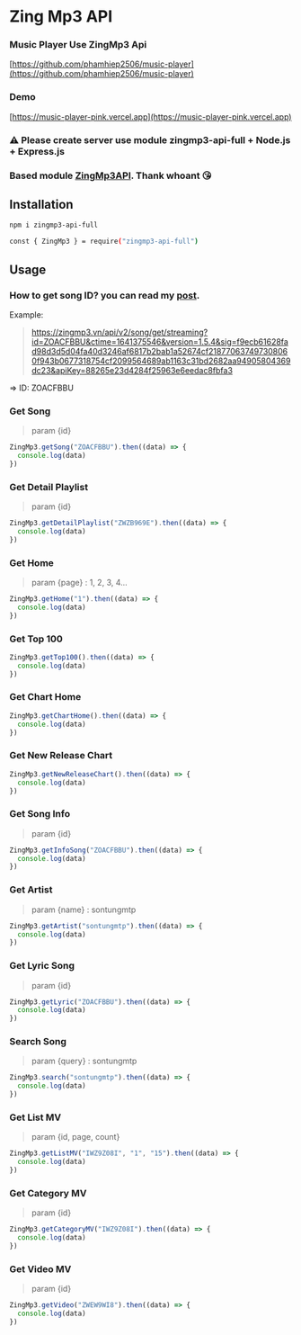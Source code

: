# Zing Mp3 API

### Music Player Use ZingMp3 Api
[https://github.com/phamhiep2506/music-player](https://github.com/phamhiep2506/music-player)

### Demo
[https://music-player-pink.vercel.app](https://music-player-pink.vercel.app)

### ⚠️ Please create server use module **zingmp3-api-full** + **Node.js** + **Express.js**

### Based module [ZingMp3API](https://github.com/whoant/ZingMp3API). Thank whoant 😘

## Installation
```bash
npm i zingmp3-api-full
```

```bash
const { ZingMp3 } = require("zingmp3-api-full")
```

## Usage

### How to get song ID? you can read my [post](https://vovanhoangtuan.medium.com/t%C3%B4i-%C4%91%C3%A3-l%E1%BA%A5y-api-zingmp3-nh%C6%B0-th%E1%BA%BF-n%C3%A0o-55f5fa555eda).

Example:

> https://zingmp3.vn/api/v2/song/get/streaming?id=ZOACFBBU&ctime=1641375546&version=1.5.4&sig=f9ecb61628fad98d3d5d04fa40d3246af6817b2bab1a52674cf218770637497308060f943b0677318754cf2099564689ab1163c31bd2682aa94905804369dc23&apiKey=88265e23d4284f25963e6eedac8fbfa3

=> ID: ZOACFBBU

### Get Song
> param {id}
```javascript
ZingMp3.getSong("ZOACFBBU").then((data) => {
  console.log(data)
})
```

### Get Detail Playlist
> param {id}
```javascript
ZingMp3.getDetailPlaylist("ZWZB969E").then((data) => {
  console.log(data)
})
```

### Get Home
> param {page} : 1, 2, 3, 4...

```javascript
ZingMp3.getHome("1").then((data) => {
  console.log(data)
})
```

### Get Top 100
```javascript
ZingMp3.getTop100().then((data) => {
  console.log(data)
})
```

### Get Chart Home
```javascript
ZingMp3.getChartHome().then((data) => {
  console.log(data)
})
```

### Get New Release Chart
```javascript
ZingMp3.getNewReleaseChart().then((data) => {
  console.log(data)
})
```

### Get Song Info
> param {id}
```javascript
ZingMp3.getInfoSong("ZOACFBBU").then((data) => {
  console.log(data)
})
```

### Get Artist
> param {name} : sontungmtp
```javascript
ZingMp3.getArtist("sontungmtp").then((data) => {
  console.log(data)
})
```

### Get Lyric Song
> param {id}
```javascript
ZingMp3.getLyric("ZOACFBBU").then((data) => {
  console.log(data)
})
```

### Search Song
> param {query} : sontungmtp
```javascript
ZingMp3.search("sontungmtp").then((data) => {
  console.log(data)
})
```

### Get List MV
> param {id, page, count}
```javascript
ZingMp3.getListMV("IWZ9Z08I", "1", "15").then((data) => {
  console.log(data)
})
```

### Get Category MV
> param {id}
```javascript
ZingMp3.getCategoryMV("IWZ9Z08I").then((data) => {
  console.log(data)
})
```

### Get Video MV
> param {id}
```javascript
ZingMp3.getVideo("ZWEW9WI8").then((data) => {
  console.log(data)
})
```
